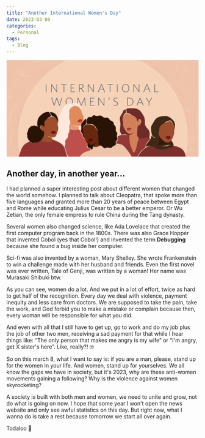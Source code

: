 ```yaml
---
title: "Another International Women's Day"
date: 2023-03-08
categories:
  - Personal
tags:
  - Blog
---
```

![Header](/assets/images/post_images/International-Womens-Day-2022.png)

## Another day, in another year...

I had planned a super interesting post about different women that changed the world somehow. I planned to talk about Cleopatra, that spoke more than five languages and granted more than 20 years of peace between Egypt and Rome while educating Julius Cesar to be a better emperor. Or Wu Zetian, the only female empress to rule China during the Tang dynasty.

Several women also changed science, like Ada Lovelace that created the first computer program back in the 1800s. There was also Grace Hopper that invented Cobol (yes that Cobol!) and invented the term **Debugging** because she found a bug inside her computer.

Sci-fi was also invented by a woman, Mary Shelley. She wrote Frankenstein to win a challenge made with her husband and friends. Even the first novel was ever written, Tale of Genji, was written by a woman! Her name was Murasaki Shibuki btw.

As you can see, women do a lot. And we put in a lot of effort, twice as hard to get half of the recognition.  Every day we deal with violence, payment inequity and less care from doctors. We are supposed to take the pain, take the work, and God forbid you to make a mistake or complain because then, every woman will be responsible for what you did.

And even with all that I still have to get up, go to work and do my job plus the job of other two men, receiving a sad payment for that while I hear things like: “The only person that makes me angry is my wife” or “I'm angry, get X sister's here”. Like, really?! 🙄

So on this march 8, what I want to say is: if you are a man, please, stand up for the women in your life. And women, stand up for yourselves. We all know the gaps we have in society, but it's 2023, why are these anti-women movements gaining a following? Why is the violence against women skyrocketing?

A society is built with both men and women, we need to unite and grow, not do what is going on now. I hope that some year I won't open the news website and only see awful statistics on this day. But right now, what I wanna do is take a rest because tomorrow we start all over again.

Todaloo 🌺